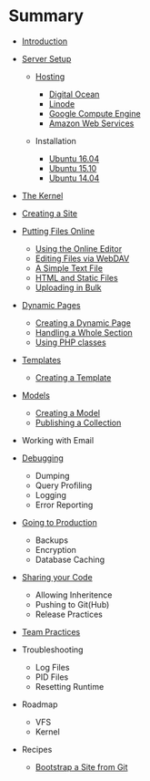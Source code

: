 # Summary

* [Introduction](README.md)
* [Server Setup](server_setup/README.md)
  * [Hosting](server_setup/hosting/README.md)
    * [Digital Ocean](server_setup/hosting/digital_ocean.md)
    * [Linode](server_setup/hosting/linode.md)
    * [Google Compute Engine](server_setup/hosting/gce.md)
    * [Amazon Web Services](server_setup/hosting/aws.md)

  * Installation
    * [Ubuntu 16.04](server_setup/installation/ubuntu-1604.md)
    * [Ubuntu 15.10](server_setup/installation/ubuntu-1510.md)
    * [Ubuntu 14.04](server_setup/installation/ubuntu-1404.md)


* [The Kernel](kernel/README.md)
* [Creating a Site](creating_a_site/README.md)
* [Putting Files Online](publishing/README.md)
  * [Using the Online Editor](publishing/online_editor.md)
  * [Editing Files via WebDAV](publishing/publishing/webdav.md)
  * [A Simple Text File](publishing/text.md)
  * [HTML and Static Files](publishing/static_files.md)
  * [Uploading in Bulk](publishing/pushinging/uploading.md)

* [Dynamic Pages](dynamic_pages/README.md)
  * [Creating a Dynamic Page](dynamic_pages/creating.md)
  * [Handling a Whole Section](dynamic_pages/sections.md)
  * [Using PHP classes](dynamic_pages/php_classes.md)

* [Templates](templates/README.md)
  * [Creating a Template](templates/creating.md)

* [Models](models/README.md)
  * [Creating a Model](models/creating.md)
  * [Publishing a Collection](models/collection.md)

* Working with Email
* [Debugging](debugging/README.md)
  * Dumping
  * Query Profiling
  * Logging
  * Error Reporting

* [Going to Production](production/README.md)
  * Backups
  * Encryption
  * Database Caching

* [Sharing your Code](sharing/README.md)
  * Allowing Inheritence
  * Pushing to Git\(Hub\)
  * Release Practices

* [Team Practices](teams/README.md)
* Troubleshooting
  * Log Files
  * PID Files
  * Resetting Runtime

* Roadmap
  * VFS
  * Kernel

* Recipes
  * [Bootstrap a Site from Git](recipes/skeletons-from-scratch.md)


